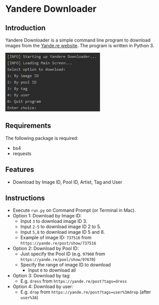 # Yandere Downloader

## Introduction
Yandere Downloader is a simple command line program to download images from the [Yande.re website](https://yande.re). The program is written in Python 3.

![image001.png](/images/image001.png)

## Requirements
The following package is required:
   * bs4
   * requests

## Features
* Download by Image ID, Pool ID, Artist, Tag and User

## Instructions
* Execute `run.py` on Command Prompt (or Terminal in Mac).
* Option 1: Download by Image ID:
    * Input `3` to download image ID 3.
    * Input `2-5` to download image ID 2 to 5.
    * Input `5,8` to download image ID 5 and 8.
    * Example of image ID: `737516` from `https://yande.re/post/show/737516`
* Option 2: Download by Pool ID:
    * Just specify the Pool ID (e.g. `97960` from `https://yande.re/pool/show/97670`)
    * Specify the range of image ID to download
        * Input `0` to download all
* Option 3: Download by tag:
    * E.g. `dress` from `https://yande.re/post?tags=dress`
* Option 4: Download by user:
    * E.g. `drop` from `https://yande.re/post?tags=user%3Adrop` (after `user%3A`)
